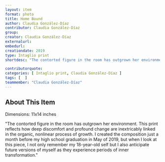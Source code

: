 ```yaml
---
layout: item
format: photo
title: Home Bound
author: Claudia González-Díaz
contributor: Claudia González-Díaz
group: 
creator: Claudia González-Díaz
externalurl: 
embedurl: 
creationdate: 2019
type: Intaglio print
shortdesc: "The contorted figure in the room has outgrown her environment. This print reflects how deep discomfort and profound change are inextricably linked in the organic, nonlinear process of growth. I created the composition just a month before my high school graduation in May of 2019, but when I look at this piece, I not only remember my 18-year-old self but I also anticipate future versions of myself as they experience periods of inner transformation."

contributorquote: 
categories: [ Intaglio print, Claudia González-Díaz ]
tags: [  ]
teammember: "Claudia González-Díaz"
---
```


## About This Item

Dimensions: 11x14 inches

"The contorted figure in the room has outgrown her environment. This print reflects how deep discomfort and profound change are inextricably linked in the organic, nonlinear process of growth. I created the composition just a month before my high school graduation in May of 2019, but when I look at this piece, I not only remember my 18-year-old self but I also anticipate future versions of myself as they experience periods of inner transformation."
